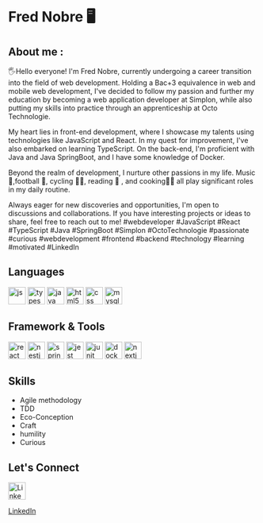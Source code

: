 # Fred Nobre  :desktop_computer:

## About me :
 :raised_hand_with_fingers_splayed:Hello everyone! I'm Fred Nobre, currently undergoing a career transition into the field of web development. Holding a Bac+3 equivalence in web and mobile web development, I've decided to follow my passion and further my education by becoming a web application developer at Simplon, while also putting my skills into practice through an apprenticeship at Octo Technologie.

My heart lies in front-end development, where I showcase my talents using technologies like JavaScript and React. In my quest for improvement, I've also embarked on learning TypeScript. On the back-end, I'm proficient with Java and Java SpringBoot, and I have some knowledge of Docker.

Beyond the realm of development, I nurture other passions in my life. Music :musical_note:,football :football:, cycling :biking_man:, reading :open_book: , and cooking:man_cook: all play significant roles in my daily routine.

Always eager for new discoveries and opportunities, I'm open to discussions and collaborations. If you have interesting projects or ideas to share, feel free to reach out to me! #webdeveloper #JavaScript #React #TypeScript #Java #SpringBoot #Simplon #OctoTechnologie #passionate #curious #webdevelopment #frontend #backend #technology #learning #motivated #LinkedIn

## Languages
<p> <img src="https://cdn.jsdelivr.net/gh/devicons/devicon@latest/icons/javascript/javascript-original.svg" alt="js" width="35"/>
 <img src="https://cdn.jsdelivr.net/gh/devicons/devicon@latest/icons/typescript/typescript-original.svg"alt="typescript" width="35" />
 <img src="https://cdn.jsdelivr.net/gh/devicons/devicon@latest/icons/java/java-original-wordmark.svg"alt="java" width="35" />
<img src="https://cdn.jsdelivr.net/gh/devicons/devicon@latest/icons/html5/html5-original-wordmark.svg"alt="html5" width="35" />
  <img src="https://cdn.jsdelivr.net/gh/devicons/devicon@latest/icons/css3/css3-original-wordmark.svg"alt="css" width="35" /> 
           <img src="https://cdn.jsdelivr.net/gh/devicons/devicon@latest/icons/mysql/mysql-original-wordmark.svg"alt="mysql" width="35" />
</p>

## Framework & Tools
<p>  <img src="https://cdn.jsdelivr.net/gh/devicons/devicon@latest/icons/react/react-original-wordmark.svg"alt="react" width="35"  />
            <img src="https://cdn.jsdelivr.net/gh/devicons/devicon@latest/icons/nestjs/nestjs-original-wordmark.svg"alt="nestjs"width="35" />
          <img src="https://cdn.jsdelivr.net/gh/devicons/devicon@latest/icons/spring/spring-original.svg"alt="spring"width="35" /> 
            <img src="https://cdn.jsdelivr.net/gh/devicons/devicon@latest/icons/jest/jest-plain.svg"alt="jest"width="35" />
             <img src="https://cdn.jsdelivr.net/gh/devicons/devicon@latest/icons/junit/junit-original.svg"alt="junit" width="35"/>
              <img src="https://cdn.jsdelivr.net/gh/devicons/devicon@latest/icons/docker/docker-original.svg"alt="docker" width="35" /> 
  <img src="https://cdn.jsdelivr.net/gh/devicons/devicon@latest/icons/nextjs/nextjs-original.svg"alt="nextjs"width="35" /></p>

## Skills 
- Agile methodology
- TDD
- Eco-Conception
- Craft
- humility
- Curious
## Let's Connect

<p>         <img src="https://cdn.jsdelivr.net/gh/devicons/devicon@latest/icons/linkedin/linkedin-original.svg"alt=LinkedIn width="35"/>
           
             
  [LinkedIn](https://www.linkedin.com/in/fred-nobre-17673ab3/)
          

          
